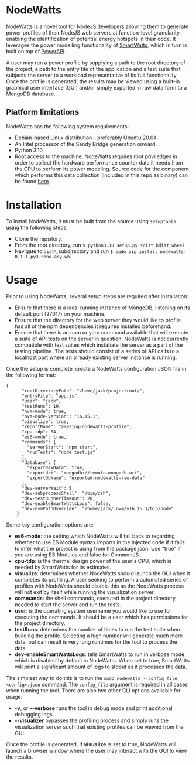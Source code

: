 # NodeWatts
NodeWatts is a novel tool for NodeJS developers allowing them to generate power profiles of their NodeJS web servers at function-level granularity, enabling the identification of potential energy hotspots in their code. It leverages the power modelling functionality of [SmartWatts](https://github.com/powerapi-ng/smartwatts-formula), which in turn is built on top of [PowerAPI](https://github.com/powerapi-ng/powerapi).

A user may run a power profile by supplying a path to the root directory of the project, a path to the entry file of the application and a test suite that subjects the server to a workload representative of its full functionality. Once the profile is generated, the results may be viewed using a built-in graphical user interface (GUI) and/or simply exported in raw data form to a MongoDB database.

## Platform limitations
NodeWatts has the following system requirements:

 - Debian-based Linux distribution - preferably Ubuntu 20.04.
 - An Intel processor of the Sandy Bridge generation onward.
 - Python 3.10
 - Root access to the machine. NodeWatts requires root priviledges in order to collect the hardware performance counter data it needs from the CPU to perform its power modeling. Source code for the component which performs this data collection (included in this repo as binary) can be found [here](https://github.com/jack-leyland/hwpc-sensor/tree/nodewatts).

# Installation
To install NodeWatts, it must be built from the source using ```setuptools``` using the following steps:

 - Clone the repsitory.
 - From the root directory, run ```$ python3.10 setup.py sdist bdist_wheel``` 
 - Navigate to ```dist\``` subdirectory and run ```$ sudo pip install nodewatts-0.1.1-py3-none-any.whl```
 
# Usage
Prior to using NodeWatts, several setup steps are required after installation:
- Ensure that there is a local running instance of MongoDB, listening on its default port (27017) on your machine.
- Ensure that the directory for the web server they would like to profile has all of the npm dependencies it requires installed beforehand.
- Ensure that there is an npm or yarn command available that will execute a suite of API tests on the server in question. NodeWatts is not currently compatible with test suites which instatiate the server as a part of the testing pipeline. The tests should consist of a series of API calls to a localhost port where an already existing server instance is running.

Once the setup is complete, create a NodeWatts configuration JSON file in the following format: 
	

    {
    	  "rootDirectoryPath": "/home/jack/projectroot/",
    	  "entryFile": "app.js",
    	  "user": "jack",
    	  "testRuns": 10,
    	  "nvm-mode": true,
    	  "nvm-node-version": "16.15.1",
    	  "visualize": true,
    	  "reportName": "amazing-nodewatts-profile",
    	  "cpu-tdp": 84,
    	  "es6-mode": true,
    	  "commands": {
    	    "serverStart": "npm start",
    	    "runTests": "node test.js"
    	  },
    	  "database": {
    	    "exportRawData": true,
    	    "exportUri": "mongodb://remote.mongodb.uri",
    	    "exportDbName": "exported-nodewatts-raw-data"
    	  },
    	  "dev-serverWait": 5,
    	  "dev-subprocessShell": "/bin/zsh",
    	  "dev-testRunnerTimeout": 20,
    	  "dev-enableSmartWattsLogs": false,
    	  "dev-nvmPathOverride": "/home/jack/.nvm/v16.15.1/bin/node"
    	} 

Some key configuration options are: 
- **es6-mode**:  the setting which NodeWatts will fall back to regarding whether to use ES Module syntax imports in the injected code if it fails to infer what the project is using from the package.json. Use "true" if you are using ES Modules and false for CommonJS
 - **cpu-tdp**: is the thermal design power of the user's CPU, which is needed by SmartWatts for its estimates.
 - **visualize**:  determines whether NodeWatts should launch the GUI when it completes its profiling. A user seeking to perform a automated series of profiles with NodeWatts should disable this as the NodeWatts process will not exit by itself while running the visualization server.
  - **commands**:  the shell commands, executed in the project directory, needed to start the server and run the tests.
 - **user**:  is the operating system username you would like to use for executing the commands. It should be a user which has permissions for the project directory.
 - **testRuns**: determines the number of times to run the test suite when building the profile. Selecting a high number will generate much more data, but can result is very long runtimes for the tool to process the data.
  - **dev-enableSmartWattsLogs**: tells SmartWatts to run in verbose mode, which is disabled by default in NodeWatts. When set to true, SmartWatts will print a significant amount of logs to stdout as it processes the data.

The simplest way to do this is to run the ```sudo nodewatts --config_file <config>.json``` command. The ```config_file``` argument is required in all cases when running the tool. There are also two other CLI options available for usage:

 - **-v**, or **--verbose** runs the tool in debug mode and print additional debugging logs. 
 - **--visualizer** bypasses the profiling process and simply runs the visualization server such that existing profiles can be viewed from the GUI.

Once the profile is generated, if **visualize** is set to true, NodeWatts will launch a browser window where the user may interact with the GUI to view the results.

